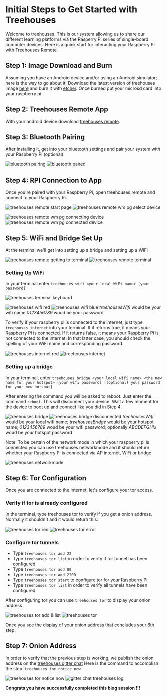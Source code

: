 # Initial Steps to Get Started with Treehouses
Welcome to treehouses. This is our system allowing us to share our different learning platforms via the Rasperry Pi series of single-board computer devices. Here is a quick start for interacting your Raspberry Pi with Treehouses Remote.
## Step 1: Image Download and Burn
Assuming you have an Android device and/or using an Android simulator; here is the way to go about it:
Download the latest version of treehouses image [here](http://download.treehouses.io/) and burn it with [etcher](https://www.balena.io/etcher/). Once burned put your microsd card into your raspberry pi 
## Step 2: Treehouses Remote App
With your android device download [treehouses remote](https://play.google.com/store/apps/details?id=io.treehouses.remote). 
## Step 3: Bluetooth Pairing
After installing it, get into your bluetooth settings and pair your system with your Raspberry Pi (optional).

![bluetooth pairing](images/20190906-bluetooth-pairing.png) ![bluetooth paired](images/20190906-bluetooth-paired.png)

## Step 4: RPI Connection to App
Once you're paired with your Raspberry Pi, open treehouses remote and connect to your Raspberry Ri.

![treehouses remote start page](images/20190906-treehouses-remote-start-page.png) ![treehouses remote wm pg select device](images/20190906-treehouses-remote-wm-pg-select-device.png)

![treehouses remote wm pg connecting device](images/20190906-treehouses-remote-wm-pg-connecting-device.png) ![treehouses remote wm pg connected device](images/20190906-treehouses-remote-wm-pg-connected-device.png)

## Step 5: WiFi and Bridge Set Up
At the terminal we'll get into setting up a bridge and setting up a WiFi

![treehouses remote getting to terminal](images/20190906-treehouses-remote-getting-to-terminal.png) ![treehouses remote terminal](images/20190906-treehouses-remote-terminal.png)

### Setting Up WiFi
In your terminal enter `treehouses wifi <your local WiFi name> [your password]`

![treehouses terminal keyboard](images/20190906-treehouses-terminal-keyboard.png)

![treehouses wifi red](images/20190906-treehouses-wifi-red.png) ![treehouses wifi blue](images/20190906-treehouses-wifi-blue.png)
_treehousesWifi_ would be your wifi name _0123456789_ woud be your password

To verify if your raspberry pi is connected to the internet, just type `treehouses internet` into your terminal. If it returns true, it means your Raspberry Pi is connected. If it returns false, it means your Raspberry Pi is not connected to the internet. In that latter case, you should check the spelling of your WiFi name and corresponding password.

![treehouses internet red](images/20191014-treehouses-internet-red.png) ![treehouses internet](images/20190909-treehouses-internet.png)

### Setting up a bridge
In your terminal, enter `treehouses bridge <your local wifi name> <the new name for your hotspot> [your wifi password] [(optional) your password for your new hotspot]`

After entering the command you will be asked to reboot. Just enter the command `reboot`. This will disconnect your device. Wait a few moment for the device to boot up and connect like you did in Step 4.

![treehouses bridge](images/20190909-treehouses-bridge.png) ![treehouses bridge disconnected](images/20190909-treehouses-bridge-disconnected.png)
_treehousesWifi_ would be your local wifi name; _treehousesBridge_ would be your hotspot name; _0123456789_ woud be your wifi password; optionally _ABCDEFGHIJ_ woud be your hotspot password

Note: To be certain of the network mode in which your raspberry pi is connected you can use treehouses networkmode and it should return whether your Raspberry Pi is connected via AP internet, WiFi or bridge

![treehouses networkmode](images/20190909-treehouses-networkmode.png)

## Step 6: Tor Configuration
Once you are connected to the internet, let's configure your tor access.
### Verify if tor is already configured
In the terminal, type treehouses tor to verify if you get a onion address. Normally it shouldn't and it would return this:

![treehouses tor red](images/20191014-treehouses-tor-red.png) ![treehouses tor error](images/20190923-treehouses-tor-error.png)

### Configure tor tunnels
 * Type `treehouses tor add 22`
 * Type `treehouses tor list` in order to verify if tor tunnel has been configured
 * Type `treehouses tor add 80`
 * Type `treehouses tor add 2200`
 * Type `treehouses tor start` to configure tor for your Raspberry Pi 
 * Type `treehouses tor list` in order to verify all tunnels have been configured

After configuring tor you can use `treehouses tor` to display your onion address

![treehouses tor add & list](images/20190918-treehouses-tor-add-and-list.png) ![treehouses tor](images/20190918-treehouses-tor.png)

Once you see the display of your onion address that concludes your 6th step.
## Step 7: Onion Address
In order to verify that the previous step is working, we publish the onion address on the [treehouses gitter chat](https://gitter.im/open-learning-exchange/treehouses)
Here is the command to accomplish the step:
`treehouses tor notice now`

![treehouses tor notice now](images/20190918-treehouses-tor-notice-now.png)
![gitter chat treehouses log](images/20190923-gitter-chat-treehouses-log.png)

**Congrats you have successfully completed this blog session !!!**
